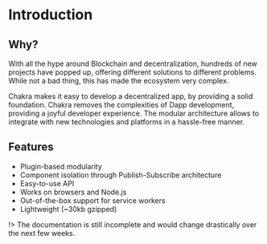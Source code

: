 # Introduction

## Why?

With all the hype around Blockchain and decentralization, hundreds of new projects have popped up, offering different solutions to different problems. While not a bad thing, this has made the ecosystem very complex.  

Chakra makes it easy to develop a decentralized app, by providing a solid foundation. Chakra removes the complexities of Dapp development, providing a joyful developer experience. The modular architecture allows to integrate with new technologies and platforms in a hassle-free manner. 

## Features

- Plugin-based modularity 
- Component isolation through Publish-Subscribe architecture
- Easy-to-use API
- Works on browsers and Node.js
- Out-of-the-box support for service workers
- Lightweight (~30kb gzipped)


!> The documentation is still incomplete and would change drastically over the next few weeks. 
